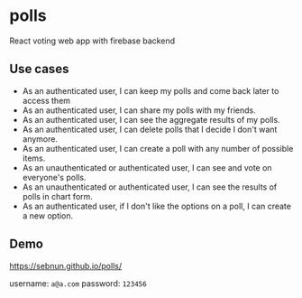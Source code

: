 # polls

React voting web app with firebase backend

## Use cases

* As an authenticated user, I can keep my polls and come back later to access them
* As an authenticated user, I can share my polls with my friends.
* As an authenticated user, I can see the aggregate results of my polls.
* As an authenticated user, I can delete polls that I decide I don't want anymore.
* As an authenticated user, I can create a poll with any number of possible items.
* As an unauthenticated or authenticated user, I can see and vote on everyone's polls.
* As an unauthenticated or authenticated user, I can see the results of polls in chart form. 
* As an authenticated user, if I don't like the options on a poll, I can create a new option.

## Demo

https://sebnun.github.io/polls/

username: `a@a.com` password: `123456`
